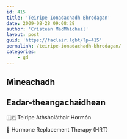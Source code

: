 ```yaml
---
id: 415
title: 'Teiripe Ionadachadh Bhrodagan'
date: 2009-08-28 09:08:28
author: 'Crìstean MacMhìcheil'
layout: post
guid: 'https://faclair.lgbt/?p=415'
permalink: /teiripe-ionadachadh-bhrodagan/
categories:
    - gd
---
```


## Mìneachadh

## Eadar-theangachaidhean

&#x1f1ee;&#x1f1ea; Teiripe Athsholáthair Hormón

&#x1f3f4;&#xe0067;&#xe0062;&#xe0065;&#xe006e;&#xe0067;&#xe007f; Hormone Replacement Therapy (HRT)